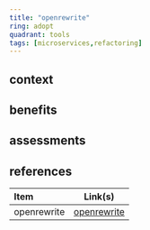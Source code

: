 ```yaml
---
title: "openrewrite"
ring: adopt
quadrant: tools
tags: [microservices,refactoring]
---
```


## context  

## benefits

## assessments  

## references

| Item | Link(s) |
| :--- | ------- |
|  openrewrite    |  [openrewrite](https://github.com/rock-hu/technology_radar/blob/master/docs/openrewrite.md)       |

